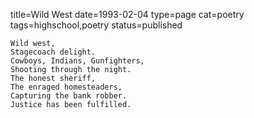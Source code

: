 title=Wild West
date=1993-02-04
type=page
cat=poetry
tags=highschool,poetry
status=published
~~~~~~
Wild west,
Stagecoach delight.
Cowboys, Indians, Gunfighters,
Shooting through the night.
The honest sheriff,
The enraged homesteaders,
Capturing the bank robber.
Justice has been fulfilled.
